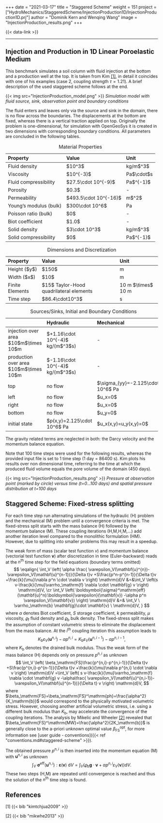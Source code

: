 +++
date = "2021-03-17"
title = "Staggered Scheme"
weight = 151
project = ["HydroMechanics/StaggeredScheme/InjectionProduction1D/InjectionProduction1D.prj"]
author = "Dominik Kern and Wenqing Wang"
image = "InjectionProduction_results.png"
+++

{{< data-link >}}

---

## Injection and Production in 1D Linear Poroelastic Medium

This benchmark simulates a soil column with fluid injection at the bottom and a production well at the top.
It is taken from Kim [[1]](#1), in detail it coincides with one of his examples (case 2, coupling strength $\tau=1.21$).
A brief description of the used staggered scheme follows at the end.

{{< img src="InjectionProduction_model.png" >}}
_Simulation model with fluid source, sink, observation point and boundary conditions_

The fluid enters and leaves only via the source and sink in the domain, there is no flow across the boundaries.
The displacements at the bottom are fixed, whereas there is a vertical traction applied on top.
Originally the problem is one-dimensional, for simulation with OpenGeoSys it is created in two dimensions with corresponding boundary conditions.
All parameters are concluded in the following tables.
<table>
<caption>Material Properties</caption>
<thead>
<tr class="header">
<th align="left">Property</th>
<th align="left">Value</th>
<th align="left">Unit</th>
</tr>
</thead>
<tbody>
<tr class="odd">
<td align="left">Fluid density</td>
<td align="left">$10^3$</td>
<td align="left">kg/m$^3$</td>
</tr>
<tr class="odd">
<td align="left">Viscosity</td>
<td align="left">$10^{-3}$</td>
<td align="left">Pa$\cdot$s</td>
</tr>
<tr class="even">
<td align="left">Fluid compressibility</td>
<td align="left">$27.5\cdot 10^{-9}$</td>
<td align="left">Pa$^{-1}$</td>
</tr>
<tr class="even">
<td align="left">Porosity</td>
<td align="left">$0.3$</td>
<td align="left">-</td>
</tr>
<tr class="odd">
<td align="left">Permeability</td>
<td align="left">$493.5\cdot 10^{-16}$</td>
<td align="left">m$^2$</td>
</tr>
<tr class="even">
<td align="left">Young’s modulus (bulk)</td>
<td align="left">$300\cdot 10^6$</td>
<td align="left">Pa</td>
</tr>
<tr class="odd">
<td align="left">Poisson ratio (bulk)</td>
<td align="left">$0$</td>
<td align="left">-</td>
</tr>
<tr class="even">
<td align="left">Biot coefficient</td>
<td align="left">$1.0$</td>
<td align="left">-</td>
</tr>
<tr class="even">
<td align="left">Solid density</td>
<td align="left">$3\cdot 10^3$</td>
<td align="left">kg/m$^3$</td>
</tr>
<tr class="even">
<td align="left">Solid compressibility</td>
<td align="left">$0$</td>
<td align="left">Pa$^{-1}$</td>
</tr>
</tbody>
</table>

<table>
<caption>Dimensions and Discretization</caption>
<thead>
<tr class="header">
<th align="left">Property</th>
<th align="left">Value</th>
<th align="left">Unit</th>
</tr>
</thead>
<tbody>
<tr class="odd">
<td align="left">Height ($y$)</td>
<td align="left">$150$</td>
<td align="left">m</td>
</tr>
<tr class="odd">
<td align="left">Width ($x$)</td>
<td align="left">$10$</td>
<td align="left">m</td>
</tr>
<tr class="odd">
<td align="left">Finite Elements</td>
<td align="left">$15$ Taylor-Hood quadrilateral elements</td>
<td align="left">10 m $\times$ 10 m</td>
</tr>
<tr class="odd">
<td align="left">Time step</td>
<td align="left">$86.4\cdot10^3$</td>
<td align="left">s</td>
</tr>
</tbody>
</table>

<table>
<caption>Sources/Sinks, Initial and Boundary Conditions</caption>
<thead>
<tr class="header">
<th align="left"></th>
<th align="left">Hydraulic</th>
<th align="left">Mechanical</th>
</tr>
</thead>
<tbody>
<tr class="odd">
<td align="left">injection over area $10$m$\times 10$m</td>
<td align="left">$+1.16\cdot 10^{-4}$ kg/(m$^3$s)</td>
<td align="left"> - </td>
</tr>
<tr class="even">
<td align="left">production over area $10$m$\times 10$m</td>
<td align="left">$-1.16\cdot 10^{-4}$ kg/(m$^3$s)</td>
<td align="left"> - </td>
</tr>
<tr class="odd">
<td align="left">top</td>
<td align="left">no flow</td>
<td align="left">$\sigma_{yy}=-2.125\cdot 10^6$ Pa</td>
</tr>
<tr class="even">
<td align="left">left</td>
<td align="left">no flow</td>
<td align="left">$u_x=0$</td>
</tr>
<tr class="odd">
<td align="left">right</td>
<td align="left">no flow</td>
<td align="left">$u_x=0$</td>
</tr>
<tr class="even">
<td align="left">bottom</td>
<td align="left">no flow</td>
<td align="left">$u_y=0$</td>
</tr>
<tr class="odd">
<td align="left">initial state</td>
<td align="left">$p(x,y)=2.125\cdot 10^6$ Pa</td>
<td align="left">$u_x(x,y)=u_y(x,y)=0$</td>
</tr>
</tbody>
</table>

The gravity related terms are neglected in both: the Darcy velocity and the momentum balance equation.

Note that 100 time steps were used for the following results, whereas the provided input file is set to 1 time step (1 day = 86400 s).
Kim plots his results over non dimensional time, referring to the time at which the produced fluid volume equals the pore volume of the domain (450 days).

{{< img src="InjectionProduction_results.png" >}}
_Pressure at observation point (marked by circle) versus time (t=0...100 days) and spatial pressure distribution at t=100 days_

## Staggered Scheme: Fixed-stress splitting

For each time step run alternating simulations of the hydraulic (H) problem and the mechanical (M) problem until a convergence criteria is met.
The fixed-stress split starts with the mass balance (H) followed by the momentum balance (M).
These coupling iterations (H,M,H,M,...) add another iteration level compared to the monolithic formulation (HM).
However, due to splitting into smaller problems this may result in a speedup.

The weak form of mass (scalar test function $v$) and momentum balance (vectorial test function $\mathbf{v}$) after discretization in time (Euler-backward) reads at the $n^\mathrm{th}$ time step for the field equations (boundary terms omitted)
$$
\eqalign{
\int_V \left( \alpha \frac{ \varepsilon_V(\mathbf{u}^{n})- \varepsilon_V(\mathbf{u}^{n-1})}{\Delta t}v
+S\frac{p^n-p^{n-1}}{\Delta t}v
+\frac{k}{\mu}\nabla p^n \cdot \nabla v \right) \mathrm{d}V
&=&\int_V \left(s v-\frac{k}{\mu}\varrho_\mathrm{f} \nabla \cdot \mathbf{g} v \right) \mathrm{d}V, \cr
\int_V \left( \boldsymbol{\sigma}^\mathrm{eff}(\mathbf{u}^n):\boldsymbol{\varepsilon}(\mathbf{v})
-\alpha p^n \varepsilon_V(\mathbf{v}) \right) \mathrm{d}V
&=& \int_V \ \varrho_\mathrm{b} \mathbf{g}\cdot \mathbf{v}  \ \mathrm{d}V,
}
$$
where $\alpha$ denotes Biot coefficient, $S$ storage coefficient, $k$ permeability, $\mu$ viscosity, $\varrho_\mathrm{f}$ fluid density and $\varrho_\mathrm{b}$ bulk density.
The fixed-stress split makes the assumption of constant volumetric stress to eliminate the displacement from the mass balance.
At the $i^\mathrm{th}$ coupling iteration this assumption leads to
$$
K_\mathrm{b} \varepsilon_V(\mathbf{u}^{n,i})-\alpha p^{n,i} = K_\mathrm{b} \varepsilon_V(\mathbf{u}^{n,i-1})-\alpha p^{n,i-1},
$$
where $K_\mathrm{b}$ denotes the drained bulk modulus.
Thus the weak form of the mass balance (H) depends only on pressure $p^{n,i}$ as unknown
$$
\int_V \left( \beta_\mathrm{FS}\frac{p^{n,i}-p^{n,i-1}}{\Delta t}v
+S\frac{p^{n,i}-p^{n-1}}{\Delta t}v
+\frac{k}{\mu}\nabla p^{n,i} \cdot \nabla v \right) \mathrm{d}V
=\int_V \left( s v-\frac{k}{\mu}\varrho_\mathrm{f} \nabla \cdot \mathbf{g} v
-\alpha\frac{ \varepsilon_V(\mathbf{u}^{n,i-1})- \varepsilon_V(\mathbf{u}^{n-1})}{\Delta t} v \right) \mathrm{d}V,
$$
where $\beta_\mathrm{FS}=\beta_\mathrm{FS}^\mathrm{ph}=\frac{\alpha^2}{K_\mathrm{b}}$ would correspond to the physically motivated volumetric stress.
However, choosing another artificial volumetric stress, i.e. using a different bulk modulus than $K_\mathrm{b}$, may accelerate the convergence of the coupling iterations.
The analysis by Mikelic and Wheeler [[2]](#2) revealed that $\beta_\mathrm{FS}^\mathrm{MW}=\frac{\alpha^2}{2K_\mathrm{b}}$ is generally close to the a-priori unknown optimal value $\beta_\mathrm{FS}^\mathrm{opt}$, for more information see [user guide - conventions]({{< ref "conventions.md#staggered-scheme" >}}).

The obtained pressure $p^{n,i}$ is then inserted into the momentum equation (M) with $\mathbf{u}^{n,i}$ as unknown
$$
\int_V \ \boldsymbol{\sigma}^\mathrm{eff}(\mathbf{u}^{n,i}):\boldsymbol{\varepsilon}(\mathbf{v}) \ \mathrm{d}V
= \int_V \left( \varrho_\mathrm{b} \mathbf{g}\cdot \mathbf{v} + \alpha p^{n,i} \varepsilon_V(\mathbf{v}) \right) \mathrm{d}V.
$$
These two steps (H,M) are repeated until convergence is reached and thus the solution of the $n^\mathrm{th}$ time step is found.

## References

<a id="1">[1]</a>
{{< bib "kimtchjua2009" >}}

<a id="2">[2]</a>
{{< bib "mikwhe2013" >}}
